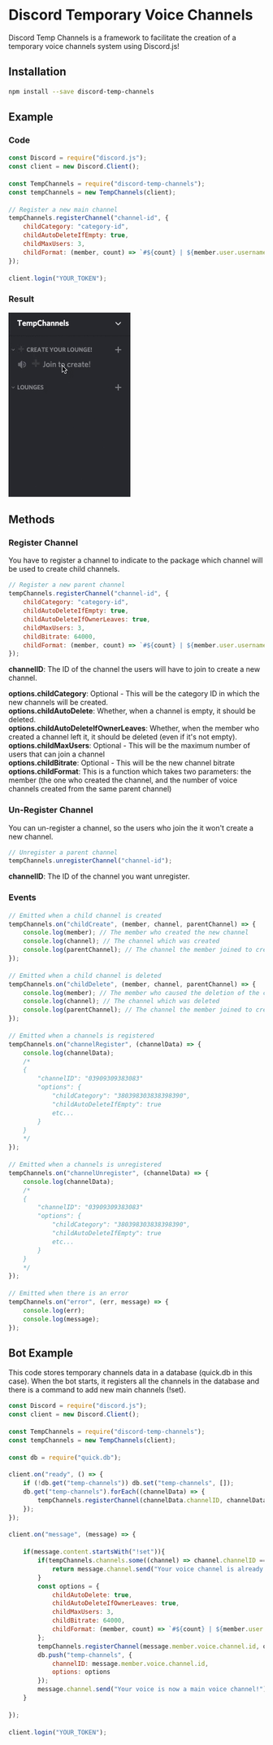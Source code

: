 # Discord Temporary Voice Channels

Discord Temp Channels is a framework to facilitate the creation of a temporary voice channels system using Discord.js!

## Installation

```sh
npm install --save discord-temp-channels
```

## Example

### Code

```js
const Discord = require("discord.js");
const client = new Discord.Client();

const TempChannels = require("discord-temp-channels");
const tempChannels = new TempChannels(client);

// Register a new main channel
tempChannels.registerChannel("channel-id", {
    childCategory: "category-id",
    childAutoDeleteIfEmpty: true,
    childMaxUsers: 3,
    childFormat: (member, count) => `#${count} | ${member.user.username}'s lounge`
});

client.login("YOUR_TOKEN");
```

### Result

![temp](./assets/temp-channels.gif)

## Methods

### Register Channel

You have to register a channel to indicate to the package which channel will be used to create child channels.

```js
// Register a new parent channel
tempChannels.registerChannel("channel-id", {
    childCategory: "category-id",
    childAutoDeleteIfEmpty: true,
    childAutoDeleteIfOwnerLeaves: true,
    childMaxUsers: 3,
    childBitrate: 64000,
    childFormat: (member, count) => `#${count} | ${member.user.username}'s lounge`
});
```

**channelID**: The ID of the channel the users will have to join to create a new channel.

**options.childCategory**: Optional - This will be the category ID in which the new channels will be created.  
**options.childAutoDelete**: Whether, when a channel is empty, it should be deleted.  
**options.childAutoDeleteIfOwnerLeaves**: Whether, when the member who created a channel left it, it should be deleted (even if it's not empty).  
**options.childMaxUsers**: Optional - This will be the maximum number of users that can join a channel  
**options.childBitrate**: Optional - This will be the new channel bitrate  
**options.childFormat**: This is a function which takes two parameters: the member (the one who created the channel, and the number of voice channels created from the same parent channel)  

### Un-Register Channel

You can un-register a channel, so the users who join the it won't create a new channel.

```js
// Unregister a parent channel
tempChannels.unregisterChannel("channel-id");
```

**channelID**: The ID of the channel you want unregister.

### Events

```js
// Emitted when a child channel is created
tempChannels.on("childCreate", (member, channel, parentChannel) => {
    console.log(member); // The member who created the new channel
    console.log(channel); // The channel which was created
    console.log(parentChannel); // The channel the member joined to create the new channel
});

// Emitted when a child channel is deleted
tempChannels.on("childDelete", (member, channel, parentChannel) => {
    console.log(member); // The member who caused the deletion of the channel
    console.log(channel); // The channel which was deleted
    console.log(parentChannel); // The channel the member joined to create the deleted channel
});

// Emitted when a channels is registered
tempChannels.on("channelRegister", (channelData) => {
    console.log(channelData);
    /*
    {
        "channelID": "03909309383083"
        "options": {
            "childCategory": "380398303838398390",
            "childAutoDeleteIfEmpty": true
            etc...
        }
    }
    */
});

// Emitted when a channels is unregistered
tempChannels.on("channelUnregister", (channelData) => {
    console.log(channelData);
    /*
    {
        "channelID": "03909309383083"
        "options": {
            "childCategory": "380398303838398390",
            "childAutoDeleteIfEmpty": true
            etc...
        }
    }
    */
});

// Emitted when there is an error
tempChannels.on("error", (err, message) => {
    console.log(err);
    console.log(message);
});
```

## Bot Example

This code stores temporary channels data in a database (quick.db in this case). When the bot starts, it registers all the channels in the database and there is a command to add new main channels (!set).

```js
const Discord = require("discord.js");
const client = new Discord.Client();

const TempChannels = require("discord-temp-channels");
const tempChannels = new TempChannels(client);

const db = require("quick.db");

client.on("ready", () => {
    if (!db.get("temp-channels")) db.set("temp-channels", []);
    db.get("temp-channels").forEach((channelData) => {
        tempChannels.registerChannel(channelData.channelID, channelData.options);
    });
});

client.on("message", (message) => {

    if(message.content.startsWith("!set")){
        if(tempChannels.channels.some((channel) => channel.channelID === message.member.voice.channel.id)){
            return message.channel.send("Your voice channel is already a main voice channel");
        }
        const options = {
            childAutoDelete: true,
            childAutoDeleteIfOwnerLeaves: true,
            childMaxUsers: 3,
            childBitrate: 64000,
            childFormat: (member, count) => `#${count} | ${member.user.username}'s lounge`
        };
        tempChannels.registerChannel(message.member.voice.channel.id, options);
        db.push("temp-channels", {
            channelID: message.member.voice.channel.id,
            options: options
        });
        message.channel.send("Your voice is now a main voice channel!");
    }

});

client.login("YOUR_TOKEN");
```
